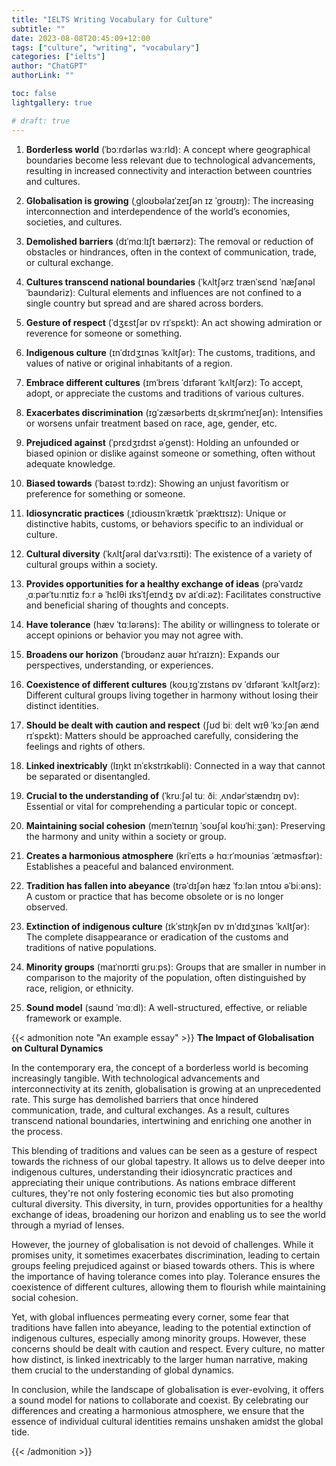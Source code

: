 ```yaml
---
title: "IELTS Writing Vocabulary for Culture"
subtitle: ""
date: 2023-08-08T20:45:09+12:00
tags: ["culture", "writing", "vocabulary"]
categories: ["ielts"]
author: "ChatGPT"
authorLink: ""

toc: false
lightgallery: true

# draft: true
---
```


1. **Borderless world** (ˈbɔːrdərləs wɜːrld): 
   A concept where geographical boundaries become less relevant due to technological advancements, resulting in increased connectivity and interaction between countries and cultures.

2. **Globalisation is growing** (ˌgloʊbəlaɪˈzeɪʃən ɪz ˈgroʊɪŋ): 
   The increasing interconnection and interdependence of the world’s economies, societies, and cultures.

3. **Demolished barriers** (dɪˈmɑːlɪʃt bærɪərz): 
   The removal or reduction of obstacles or hindrances, often in the context of communication, trade, or cultural exchange.

4. **Cultures transcend national boundaries** (ˈkʌltʃərz trænˈsɛnd ˈnæʃənəl ˈbaʊndəriz): 
   Cultural elements and influences are not confined to a single country but spread and are shared across borders.

5. **Gesture of respect** (ˈdʒɛstʃər ɒv rɪˈspɛkt): 
   An act showing admiration or reverence for someone or something.

6. **Indigenous culture** (ɪnˈdɪdʒɪnəs ˈkʌltʃər): 
   The customs, traditions, and values of native or original inhabitants of a region.

7. **Embrace different cultures** (ɪmˈbreɪs ˈdɪfərənt ˈkʌltʃərz): 
   To accept, adopt, or appreciate the customs and traditions of various cultures.

8. **Exacerbates discrimination** (ɪgˈzæsərbeɪts dɪˌskrɪmɪˈneɪʃən): 
   Intensifies or worsens unfair treatment based on race, age, gender, etc.

9. **Prejudiced against** (ˈprɛdʒɪdɪst əˈɡenst): 
   Holding an unfounded or biased opinion or dislike against someone or something, often without adequate knowledge.

10. **Biased towards** (ˈbaɪəst tɔːrdz): 
    Showing an unjust favoritism or preference for something or someone.

11. **Idiosyncratic practices** (ˌɪdioʊsɪnˈkrætɪk ˈpræktɪsɪz): 
    Unique or distinctive habits, customs, or behaviors specific to an individual or culture.

12. **Cultural diversity** (ˈkʌltʃərəl daɪˈvɜːrsɪti): 
    The existence of a variety of cultural groups within a society.

13. **Provides opportunities for a healthy exchange of ideas** (prəˈvaɪdz ˌɑːpərˈtuːnɪtiz fɔːr ə ˈhɛlθi ɪksˈtʃeɪndʒ ɒv aɪˈdiːəz): 
    Facilitates constructive and beneficial sharing of thoughts and concepts.

14. **Have tolerance** (hæv ˈtɑːlərəns): 
    The ability or willingness to tolerate or accept opinions or behavior you may not agree with.

15. **Broadens our horizon** (ˈbroʊdənz aʊər hɪˈraɪzn): 
    Expands our perspectives, understanding, or experiences.

16. **Coexistence of different cultures** (koʊˌɪgˈzɪstəns ɒv ˈdɪfərənt ˈkʌltʃərz): 
    Different cultural groups living together in harmony without losing their distinct identities.

17. **Should be dealt with caution and respect** (ʃʊd biː delt wɪθ ˈkɔːʃən ænd rɪˈspɛkt): 
    Matters should be approached carefully, considering the feelings and rights of others.

18. **Linked inextricably** (lɪŋkt ɪnˈɛkstrɪkəbli): 
    Connected in a way that cannot be separated or disentangled.

19. **Crucial to the understanding of** (ˈkruːʃəl tuː ðiː ˌʌndərˈstændɪŋ ɒv): 
    Essential or vital for comprehending a particular topic or concept.

20. **Maintaining social cohesion** (meɪnˈteɪnɪŋ ˈsoʊʃəl koʊˈhiːʒən): 
    Preserving the harmony and unity within a society or group.

21. **Creates a harmonious atmosphere** (kriˈeɪts ə hɑːrˈmoʊniəs ˈætməsfɪər): 
    Establishes a peaceful and balanced environment.

22. **Tradition has fallen into abeyance** (trəˈdɪʃən hæz ˈfɔːlən ɪntoʊ əˈbiːəns): 
    A custom or practice that has become obsolete or is no longer observed.

23. **Extinction of indigenous culture** (ɪkˈstɪŋkʃən ɒv ɪnˈdɪdʒɪnəs ˈkʌltʃər): 
    The complete disappearance or eradication of the customs and traditions of native populations.

24. **Minority groups** (maɪˈnɒrɪti gruːps): 
    Groups that are smaller in number in comparison to the majority of the population, often distinguished by race, religion, or ethnicity.

25. **Sound model** (saʊnd ˈmɑːdl): 
    A well-structured, effective, or reliable framework or example.

{{< admonition note "An example essay" >}}
**The Impact of Globalisation on Cultural Dynamics**

In the contemporary era, the concept of a borderless world is becoming increasingly tangible. With technological advancements and interconnectivity at its zenith, globalisation is growing at an unprecedented rate. This surge has demolished barriers that once hindered communication, trade, and cultural exchanges. As a result, cultures transcend national boundaries, intertwining and enriching one another in the process.

This blending of traditions and values can be seen as a gesture of respect towards the richness of our global tapestry. It allows us to delve deeper into indigenous cultures, understanding their idiosyncratic practices and appreciating their unique contributions. As nations embrace different cultures, they're not only fostering economic ties but also promoting cultural diversity. This diversity, in turn, provides opportunities for a healthy exchange of ideas, broadening our horizon and enabling us to see the world through a myriad of lenses.

However, the journey of globalisation is not devoid of challenges. While it promises unity, it sometimes exacerbates discrimination, leading to certain groups feeling prejudiced against or biased towards others. This is where the importance of having tolerance comes into play. Tolerance ensures the coexistence of different cultures, allowing them to flourish while maintaining social cohesion.

Yet, with global influences permeating every corner, some fear that traditions have fallen into abeyance, leading to the potential extinction of indigenous cultures, especially among minority groups. However, these concerns should be dealt with caution and respect. Every culture, no matter how distinct, is linked inextricably to the larger human narrative, making them crucial to the understanding of global dynamics.

In conclusion, while the landscape of globalisation is ever-evolving, it offers a sound model for nations to collaborate and coexist. By celebrating our differences and creating a harmonious atmosphere, we ensure that the essence of individual cultural identities remains unshaken amidst the global tide.

{{< /admonition >}}
